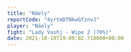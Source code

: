 ```yaml
---
title: "Näely"
reportCode: "4yrtmDTNkwGfznvJ"
player: "Näely"
fight: "Lady Vashj - Wipe 2 (70%)"
date: 2021-10-10T19:09:02.718000+00:00
---
```

